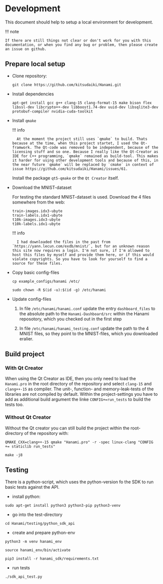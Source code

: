 # Development

This document should help to setup a local environment for development.

!!! note

    If there are still things not clear or don't work for you with this documentation, or when you find any bug or problem, then please create an issue on github.

## Prepare local setup

- Clone repository:

    ```
    git clone https://github.com/kitsudaiki/Hanami.git
    ```

- Install dependencies

    ```
    apt-get install gcc g++ clang-15 clang-format-15 make bison flex libssl-dev libcrypto++-dev libboost1.74-dev uuid-dev libsqlite3-dev protobuf-compiler nvidia-cuda-toolkit
    ```

- Install `qmake`

    !!! info

        At the moment the project still uses `qmake` to build. Thats because at the time, when this project startet, I used the Qt-framwork. The Qt-code was removed to be independent, because of the licensing stuff and so one. Because I really like the Qt-Creator as IDE for C++ programming, `qmake` remained as build-tool. This makes it harder for using other development tools and because of this, in the near future `qmake` will be replaced by `cmake` in context of issue https://github.com/kitsudaiki/Hanami/issues/61.

    Install the package `qt5-qmake` or the `Qt Creator` itself.

- Download the MNIST-dataset

    For testing the standard MNIST-dataset is used. Download the 4 files somewhere from the web:

    ```
    train-images.idx3-ubyte
    train-labels.idx1-ubyte
    t10k-images.idx3-ubyte
    t10k-labels.idx1-ubyte
    ```

    !!! info 

        I had downloaded the files in the past from `https://yann.lecun.com/exdb/mnist/`, but for an unknown reason this site now requires a login. I'm not sure, if I'm allowed to host this files by myself and provide them here, or if this would violate copyrights. So you have to look for yourself to find a source for these files.

- Copy basic config-files

    ```
    cp example_configs/hanami /etc/

    sudo chown -R $(id -u):$(id -g) /etc/hanami
    ```

- Update config-files

    1. In file `/etc/hanami/hanami.conf` update the entry `dashboard_files` to the absolute path to the `Hanami-Dashboard/src` within the Hanami reposotory, which you checked out in the first step

    2. In file `/etc/hanami/hanami_testing.conf` update the path to the 4 MNIST files, so they point to the MNIST-files, which you downloaded eralier.

## Build project

### With Qt Creator

When using the Qt Creator as IDE, then you only need to load the `Hanami.pro` in the root directory of the repository and select `clang-15` and `clang++-15` as compiler. The unit-, function- and memory-leak-tests of the libraries are not compiled by default. Within the project-settings you have to add as additional build argument the linke `CONFIG+=run_tests` to build the tests too.

### Without Qt Creator

Without the Qt creator you can still build the project within the root-directory of the repository with:

```
QMAKE_CXX=clang++-15 qmake "Hanami.pro" -r -spec linux-clang "CONFIG += staticlib run_tests" 

make -j8
```

## Testing

There is a python-script, which uses the python-version fo the SDK to run basic tests against the API.

- install python:

```
sudo apt-get install python3 python3-pip python3-venv
```

- go into the test-directory 

`cd Hanami/testing/python_sdk_api`


- create and prepare python-env

```
python3 -m venv hanami_env

source hanami_env/bin/activate

pip3 install -r hanami_sdk/requirements.txt 
```

- run tests

`./sdk_api_test.py`

